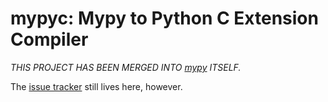mypyc: Mypy to Python C Extension Compiler
==========================================

*THIS PROJECT HAS BEEN MERGED INTO [mypy](https://github.com/python/mypy/tree/master/mypyc) ITSELF.*

The [issue tracker](https://github.com/mypyc/mypyc/issues) still lives
here, however.
